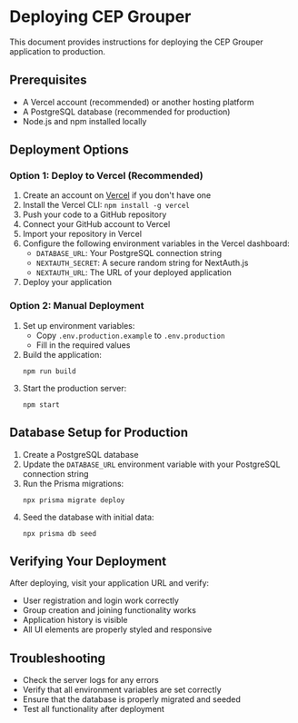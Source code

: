 # Deploying CEP Grouper

This document provides instructions for deploying the CEP Grouper application to production.

## Prerequisites

- A Vercel account (recommended) or another hosting platform
- A PostgreSQL database (recommended for production)
- Node.js and npm installed locally

## Deployment Options

### Option 1: Deploy to Vercel (Recommended)

1. Create an account on [Vercel](https://vercel.com) if you don't have one
2. Install the Vercel CLI: `npm install -g vercel`
3. Push your code to a GitHub repository
4. Connect your GitHub account to Vercel
5. Import your repository in Vercel
6. Configure the following environment variables in the Vercel dashboard:
   - `DATABASE_URL`: Your PostgreSQL connection string
   - `NEXTAUTH_SECRET`: A secure random string for NextAuth.js
   - `NEXTAUTH_URL`: The URL of your deployed application
7. Deploy your application

### Option 2: Manual Deployment

1. Set up environment variables:
   - Copy `.env.production.example` to `.env.production`
   - Fill in the required values
2. Build the application:
   ```
   npm run build
   ```
3. Start the production server:
   ```
   npm start
   ```

## Database Setup for Production

1. Create a PostgreSQL database
2. Update the `DATABASE_URL` environment variable with your PostgreSQL connection string
3. Run the Prisma migrations:
   ```
   npx prisma migrate deploy
   ```
4. Seed the database with initial data:
   ```
   npx prisma db seed
   ```

## Verifying Your Deployment

After deploying, visit your application URL and verify:
- User registration and login work correctly
- Group creation and joining functionality works
- Application history is visible
- All UI elements are properly styled and responsive

## Troubleshooting

- Check the server logs for any errors
- Verify that all environment variables are set correctly
- Ensure that the database is properly migrated and seeded
- Test all functionality after deployment
